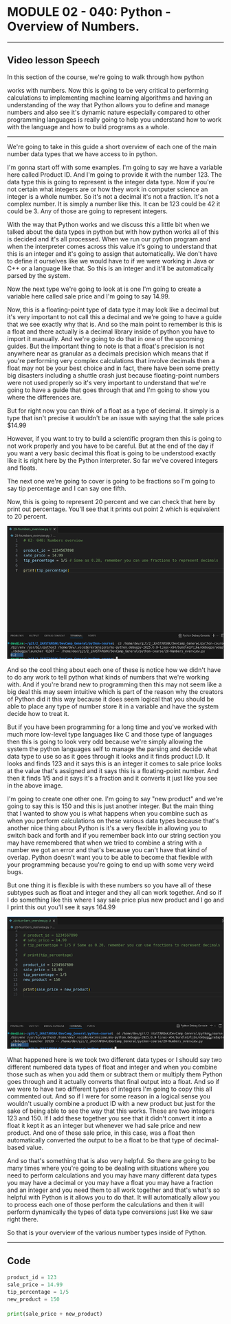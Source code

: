 # MODULE 02 - 040: Python - Overview of Numbers.

***

## Video lesson Speech

In this section of the course, we're going to walk through how python 

works with numbers. Now this is going to be very critical to performing 
calculations to implementing machine learning algorithms and having an 
understanding of the way that Python allows you to define and manage 
numbers and also see it's dynamic nature especially compared to other 
programming languages is really going to help you understand how to work
 with the language and how to build programs as a whole.

***

We're going to take in this guide a short overview of each one of the main number data types that we have access to in python.

I'm gonna start off with some examples. I'm going to say we have a 
variable here called Product ID. And I'm going to provide it with the 
number 123. The data type this is going to represent is the integer data
 type. Now if you're not certain what integers are or how they work in 
computer science an integer is a whole number. So it's not a decimal 
it's not a fraction. It's not a complex number. It is simply a number 
like this. It can be 123 could be 42 it could be 3. Any of those are 
going to represent integers.

With the way that Python works and we discuss this a little bit when 
we talked about the data types in python but with how python works all 
of this is decided and it's all processed. When we run our python 
program and when the interpreter comes across this value it's going to 
understand that this is an integer and it's going to assign that 
automatically. We don't have to define it ourselves like we would have 
to if we were working in Java or C++ or a language like that. So this is
 an integer and it'll be automatically parsed by the system.

Now the next type we're going to look at is one I'm going to create a
 variable here called sale price and I'm going to say 14.99.

Now, this is a floating-point type of data type it may look like a 
decimal but it's very important to not call this a decimal and we're 
going to have a guide that we see exactly why that is. And so the main 
point to remember is this is a float and there actually is a decimal 
library inside of python you have to import it manually. And we're going
 to do that in one of the upcoming guides. But the important thing to 
note is that a float's precision is not anywhere near as granular as a 
decimals precision which means that if you're performing very complex 
calculations that involve decimals then a float may not be your best 
choice and in fact, there have been some pretty big disasters including a
 shuttle crash just because floating-point numbers were not used 
properly so it's very important to understand that we're going to have a
 guide that goes through that and I'm going to show you where the 
differences are.

But for right now you can think of a float as a type of decimal. It 
simply is a type that isn't precise it wouldn't be an issue with saying 
that the sale prices $14.99

However, if you want to try to build a scientific program then this 
is going to not work properly and you have to be careful. But at the end
 of the day if you want a very basic decimal this float is going to be 
understood exactly like it is right here by the Python interpreter. So 
far we've covered integers and floats.

The next one we're going to cover is going to be fractions so I'm going to say tip percentage and I can say one fifth.

Now, this is going to represent 20 percent and we can check that here
 by print out percentage. You'll see that it prints out point 2 which is
 equivalent to 20 percent.

![large](./02-040_IMG1.png)

And so the cool thing about each one of these is notice how we didn't
 have to do any work to tell python what kinds of numbers that we're 
working with. And if you're brand new to programming then this may not 
seem like a big deal this may seem intuitive which is part of the reason
 why the creators of Python did it this way because it does seem logical
 that you should be able to place any type of number store it in a 
variable and have the system decide how to treat it.

But if you have been programming for a long time and you've worked 
with much more low-level type languages like C and those type of 
languages then this is going to look very odd because we're simply 
allowing the system the python languages self to manage the parsing and 
decide what data type to use so as it goes through it looks and it finds
 product I.D. It looks and finds 123 and it says this is an integer it 
comes to sale price looks at the value that's assigned and it says this 
is a floating-point number. And then it finds 1/5 and it says it's a 
fraction and it converts it just like you see in the above image.

I'm going to create one other one. I'm going to say "new product" and
 we're going to say this is 150 and this is just another integer. But 
the main thing that I wanted to show you is what happens when you 
combine such as when you perform calculations on these various data 
types because that's another nice thing about Python is it's a very 
flexible in allowing you to switch back and forth and if you remember 
back into our string section you may have remembered that when we tried 
to combine a string with a number we got an error and that's because you
 can't have that kind of overlap. Python doesn't want you to be able to 
become that flexible with your programming because you're going to end 
up with some very weird bugs.

But one thing it is flexible is with these numbers so you have all of
 these subtypes such as float and integer and they all can work 
together. And so if I do something like this where I say sale price plus
 new product and I go and I print this out you'll see it says 164.99

![large](./02-040_IMG2.png)

What happened here is we took two different data types or I should 
say two different numbered data types of float and integer and when you 
combine those such as when you add them or subtract them or multiply 
them Python goes through and it actually converts that final output into
 a float. And so if we were to have two different types of integers I'm 
going to copy this all commented out. And so if I were for some reason 
in a logical sense you wouldn't usually combine a product ID with a new 
product but just for the sake of being able to see the way that this 
works. These are two integers 123 and 150. If I add these together you 
see that it didn't convert it into a float it kept it as an integer but 
whenever we had sale price and new product. And one of these sale price,
 in this case, was a float then automatically converted the output to be
 a float to be that type of decimal-based value.

And so that's something that is also very helpful. So there are going
 to be many times where you're going to be dealing with situations where
 you need to perform calculations and you may have many different data 
types you may have a decimal or you may have a float you may have a 
fraction and an integer and you need them to all work together and 
that's what's so helpful with Python is it allows you to do that. It 
will automatically allow you to process each one of those perform the 
calculations and then it will perform dynamically the types of data type
 conversions just like we saw right there.

So that is your overview of the various number types inside of Python.

***

## Code

```python
product_id = 123
sale_price = 14.99
tip_percentage = 1/5
new_product = 150

print(sale_price + new_product)
```
